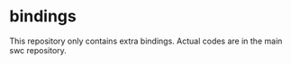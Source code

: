 # bindings

This repository only contains extra bindings. Actual codes are in the main swc
repository.

